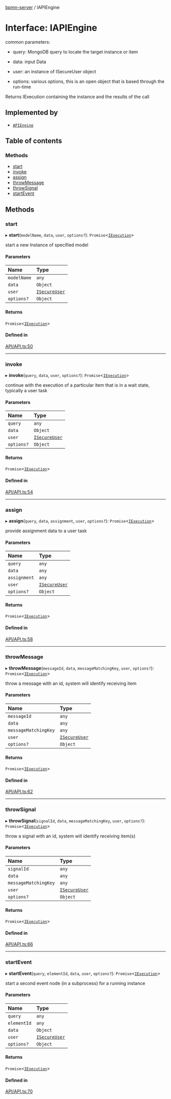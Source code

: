 [bpmn-server](../readme.md) / IAPIEngine

# Interface: IAPIEngine

common parameters:

- query:      MongoDB query to locate the target instance or item

- data:       input Data 

- user:       an instance of ISecureUser object 

- options:    various options, this is an open object that is based through the run-time

Returns IExecution
containing the instance and the results of the call

## Implemented by

- [`APIEngine`](../classes/APIEngine.md)

## Table of contents

### Methods

- [start](IAPIEngine.md#start)
- [invoke](IAPIEngine.md#invoke)
- [assign](IAPIEngine.md#assign)
- [throwMessage](IAPIEngine.md#throwmessage)
- [throwSignal](IAPIEngine.md#throwsignal)
- [startEvent](IAPIEngine.md#startevent)

## Methods

### start

▸ **start**(`modelName`, `data`, `user`, `options?`): `Promise`\<[`IExecution`](IExecution.md)\>

start a new Instance of specified model

#### Parameters

| Name | Type |
| :------ | :------ |
| `modelName` | `any` |
| `data` | `Object` |
| `user` | [`ISecureUser`](ISecureUser.md) |
| `options?` | `Object` |

#### Returns

`Promise`\<[`IExecution`](IExecution.md)\>

#### Defined in

[API/API.ts:50](https://github.com/bpmnServer/bpmn-server/blob/6f144fc/src/API/API.ts#L50)

___

### invoke

▸ **invoke**(`query`, `data`, `user`, `options?`): `Promise`\<[`IExecution`](IExecution.md)\>

continue with the execution of a particular item that is in a wait state, typically a user task

#### Parameters

| Name | Type |
| :------ | :------ |
| `query` | `any` |
| `data` | `Object` |
| `user` | [`ISecureUser`](ISecureUser.md) |
| `options?` | `Object` |

#### Returns

`Promise`\<[`IExecution`](IExecution.md)\>

#### Defined in

[API/API.ts:54](https://github.com/bpmnServer/bpmn-server/blob/6f144fc/src/API/API.ts#L54)

___

### assign

▸ **assign**(`query`, `data`, `assignment`, `user`, `options?`): `Promise`\<[`IExecution`](IExecution.md)\>

provide assignment data to a user task

#### Parameters

| Name | Type |
| :------ | :------ |
| `query` | `any` |
| `data` | `any` |
| `assignment` | `any` |
| `user` | [`ISecureUser`](ISecureUser.md) |
| `options?` | `Object` |

#### Returns

`Promise`\<[`IExecution`](IExecution.md)\>

#### Defined in

[API/API.ts:58](https://github.com/bpmnServer/bpmn-server/blob/6f144fc/src/API/API.ts#L58)

___

### throwMessage

▸ **throwMessage**(`messageId`, `data`, `messageMatchingKey`, `user`, `options?`): `Promise`\<[`IExecution`](IExecution.md)\>

throw a message with an id, system will identify receiving item

#### Parameters

| Name | Type |
| :------ | :------ |
| `messageId` | `any` |
| `data` | `any` |
| `messageMatchingKey` | `any` |
| `user` | [`ISecureUser`](ISecureUser.md) |
| `options?` | `Object` |

#### Returns

`Promise`\<[`IExecution`](IExecution.md)\>

#### Defined in

[API/API.ts:62](https://github.com/bpmnServer/bpmn-server/blob/6f144fc/src/API/API.ts#L62)

___

### throwSignal

▸ **throwSignal**(`signalId`, `data`, `messageMatchingKey`, `user`, `options?`): `Promise`\<[`IExecution`](IExecution.md)\>

throw a signal with an id, system will identify receiving item(s)

#### Parameters

| Name | Type |
| :------ | :------ |
| `signalId` | `any` |
| `data` | `any` |
| `messageMatchingKey` | `any` |
| `user` | [`ISecureUser`](ISecureUser.md) |
| `options?` | `Object` |

#### Returns

`Promise`\<[`IExecution`](IExecution.md)\>

#### Defined in

[API/API.ts:66](https://github.com/bpmnServer/bpmn-server/blob/6f144fc/src/API/API.ts#L66)

___

### startEvent

▸ **startEvent**(`query`, `elementId`, `data`, `user`, `options?`): `Promise`\<[`IExecution`](IExecution.md)\>

start a second event node (in a subprocess) for a running instance

#### Parameters

| Name | Type |
| :------ | :------ |
| `query` | `any` |
| `elementId` | `any` |
| `data` | `Object` |
| `user` | [`ISecureUser`](ISecureUser.md) |
| `options?` | `Object` |

#### Returns

`Promise`\<[`IExecution`](IExecution.md)\>

#### Defined in

[API/API.ts:70](https://github.com/bpmnServer/bpmn-server/blob/6f144fc/src/API/API.ts#L70)

